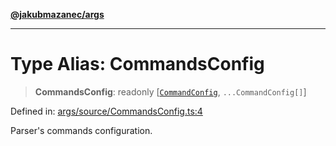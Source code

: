 [**@jakubmazanec/args**](../README.md)

---

# Type Alias: CommandsConfig

> **CommandsConfig**: readonly \[[`CommandConfig`](CommandConfig.md), `...CommandConfig[]`\]

Defined in:
[args/source/CommandsConfig.ts:4](https://github.com/jakubmazanec/tools/blob/76a9140b954a789a6120dd2126b179ec0180d7e9/packages/args/source/CommandsConfig.ts#L4)

Parser's commands configuration.
